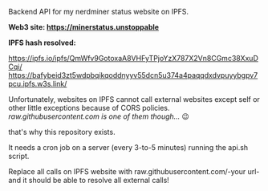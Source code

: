 Backend API for my nerdminer status website on IPFS. 

**Web3 site: https://minerstatus.unstoppable**

**IPFS hash resolved:**

https://ipfs.io/ipfs/QmWfv9GotoxaA8VHFyTPjoYzX787X2Vn8CGmc38XxuDCqi/
https://bafybeid3zt5wdpbqikqoddnyyv55dcn5u374a4paqqdxdvpuyybgpv7pcu.ipfs.w3s.link/

Unfortunately, websites on IPFS cannot call external websites except self or other little exceptions because of CORS policies.
*raw.githubusercontent.com is one of them though...* 😉

that's why this repository exists.

It needs a cron job on a server (every 3-to-5 minutes) running the api.sh script.

Replace all calls on IPFS website with raw.githubusercontent.com/-your url- and it should be able to resolve all external calls!
